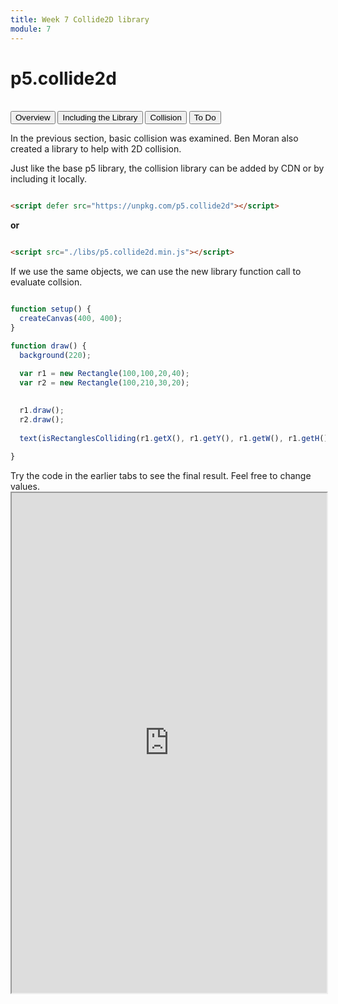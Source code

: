 ```yaml
---
title: Week 7 Collide2D library
module: 7
---
```


# p5.collide2d <br />


<br />


<div class="tab">
  <button class="tablinks active" onclick="openTab(event, 'Overview')">Overview</button>
  <button class="tablinks" onclick="openTab(event, 'Including')">Including the Library</button>
   <button class="tablinks" onclick="openTab(event, 'Collision')">Collision</button>
  <button class="tablinks" onclick="openTab(event, 'ToDo')">To Do</button>
 
</div>

<div id="Overview" class="tabcontent" style="display:block"  >
<div class="tabhtml" markdown="1">

In the previous section, basic collision was examined.  Ben Moran also created a library to help with 2D collision.


</div>
</div>

<div id="Including" class="tabcontent">
<div class="tabhtml" markdown="1">

Just like the base p5 library, the collision library can be added by CDN or by including it locally.

```html

<script defer src="https://unpkg.com/p5.collide2d"></script>

```
**or**

```html

<script src="./libs/p5.collide2d.min.js"></script>

```



</div>
</div>

<div id="Collision" class="tabcontent">
<div class="tabhtml" markdown="1">

If we use the same objects, we can use the new library function call to evaluate collsion.

```js

function setup() {
  createCanvas(400, 400);
}

function draw() {
  background(220);
  
  var r1 = new Rectangle(100,100,20,40);
  var r2 = new Rectangle(100,210,30,20);
  

  r1.draw();
  r2.draw();
  
  text(isRectanglesColliding(r1.getX(), r1.getY(), r1.getW(), r1.getH(),r2.getX(), r2.getY(), r2.getW(), r2.getH()), 300,300);
 
}

```

</div>
</div>





<div id="ToDo" class="tabcontent">
<div class="tabhtml" markdown="1">
Try the code in the earlier tabs to see the final result. Feel free to change values.

<iframe src="https://editor.p5js.org/" width="100%" height="800px"></iframe>
</div>
</div>

